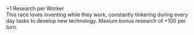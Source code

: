 +1 Research per Worker  
This race loves inventing while they work, constantly tinkering during every day tasks to develop new technology. Maxium bonus research of +100 per turn.